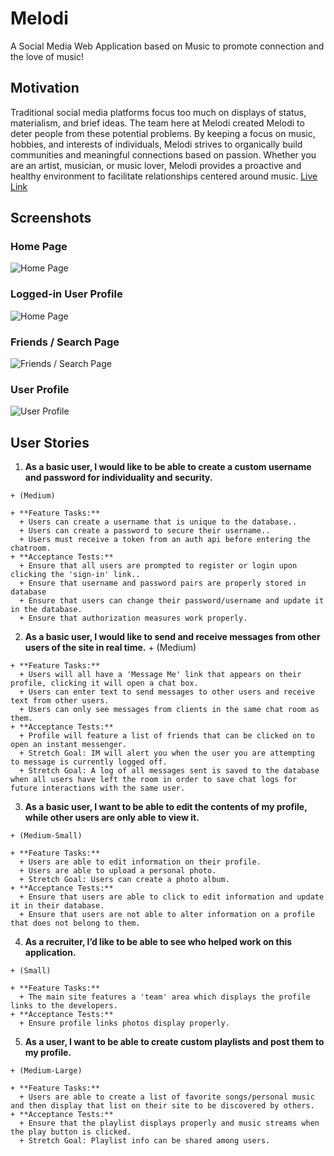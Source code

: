 # Melodi

A Social Media Web Application based on Music to promote connection and the love of music!

## Motivation

Traditional social media platforms focus too much on displays of status, materialism, and brief ideas. The team here at Melodi created Melodi to deter people from these potential problems. By keeping a focus on music, hobbies, and interests of individuals, Melodi strives to organically build communities and meaningful connections based on passion. Whether you are an artist, musician, or music lover, Melodi provides a proactive and healthy environment to facilitate relationships centered around music.
[Live Link](https://dev.d3nmhf49ophq95.amplifyapp.com)


## Screenshots

### Home Page
![Home Page](https://j.gifs.com/6WB8KR.gif)

### Logged-in User Profile
![Home Page](https://j.gifs.com/DqQkWK.gif)

### Friends / Search Page
![Friends / Search Page](https://j.gifs.com/RlP6jE.gif)

### User Profile
![User Profile](https://j.gifs.com/gpnJXk.gif)

## User Stories

  1. **As a basic user, I would like to be able to create a custom username and password for individuality and security.**
  
    + (Medium)

    + **Feature Tasks:**
      + Users can create a username that is unique to the database..
      + Users can create a password to secure their username..
      + Users must receive a token from an auth api before entering the chatroom.
    + **Acceptance Tests:**
      + Ensure that all users are prompted to register or login upon clicking the 'sign-in' link..
      + Ensure that username and password pairs are properly stored in database
      + Ensure that users can change their password/username and update it in the database.
      + Ensure that authorization measures work properly.


  2. **As a basic user, I would like to send and receive messages from other users of the site in real time.**
    + (Medium)

    + **Feature Tasks:**
      + Users will all have a 'Message Me' link that appears on their profile, clicking it will open a chat box.
      + Users can enter text to send messages to other users and receive text from other users.
      + Users can only see messages from clients in the same chat room as them.
    + **Acceptance Tests:**
      + Profile will feature a list of friends that can be clicked on to open an instant messenger.
      + Stretch Goal: IM will alert you when the user you are attempting to message is currently logged off.
      + Stretch Goal: A log of all messages sent is saved to the database when all users have left the room in order to save chat logs for future interactions with the same user.


  3. **As a basic user, I want to be able to edit the contents of my profile, while other users are only able to view it.**
    
    + (Medium-Small)

    + **Feature Tasks:**
      + Users are able to edit information on their profile.
      + Users are able to upload a personal photo.
      + Stretch Goal: Users can create a photo album.
    + **Acceptance Tests:**
      + Ensure that users are able to click to edit information and update it in their database.
      + Ensure that users are not able to alter information on a profile that does not belong to them.


  4. **As a recruiter, I’d like to be able to see who helped work on this application.**
    
    + (Small)

    + **Feature Tasks:**
      + The main site features a 'team' area which displays the profile links to the developers.
    + **Acceptance Tests:**
      + Ensure profile links photos display properly.

  5. **As a user, I want to be able to create custom playlists and post them to my profile.**
    
    + (Medium-Large)

    + **Feature Tasks:**
      + Users are able to create a list of favorite songs/personal music and then display that list on their site to be discovered by others.
    + **Acceptance Tests:**
      + Ensure that the playlist displays properly and music streams when the play button is clicked.
      + Stretch Goal: Playlist info can be shared among users.

